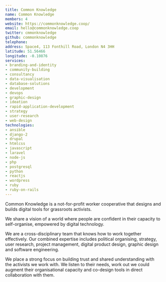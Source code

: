 ```yaml
---
title: Common Knowledge
name: Common Knowledge
members: 4
website: https://commonknowledge.coop/
email: hello@commonknowledge.coop
twitter: cmmonknowledge
github: commonknowledge
telephone:
address: Space4, 113 Fonthill Road, London N4 3HH
latitude: 51.56466
longitude: -0.10876
services:
- branding-and-identity
- community-building
- consultancy
- data-visualisation
- database-solutions
- development
- devops
- graphic-design
- ideation
- rapid-application-development
- strategy
- user-research
- web-design
technologies:
- ansible
- django-2
- drupal
- htmlcss
- javascript
- laravel
- node-js
- php
- postgresql
- python
- reactjs
- wordpress
- ruby
- ruby-on-rails
---
```


Common Knowledge is a not-for-profit worker cooperative that designs and builds digital tools for grassroots activists.

We share a vision of a world where people are confident in their capacity to self-organise, empowered by digital technology.

We are a cross-disciplinary team that knows how to work together effectively. Our combined expertise includes political organising, strategy, user research, project management, digital product design, graphic design and software engineering.

We place a strong focus on building trust and shared understanding with the activists we work with. We listen to their needs, work out we could augment their organisational capacity and co-design tools in direct collaboration with them.
